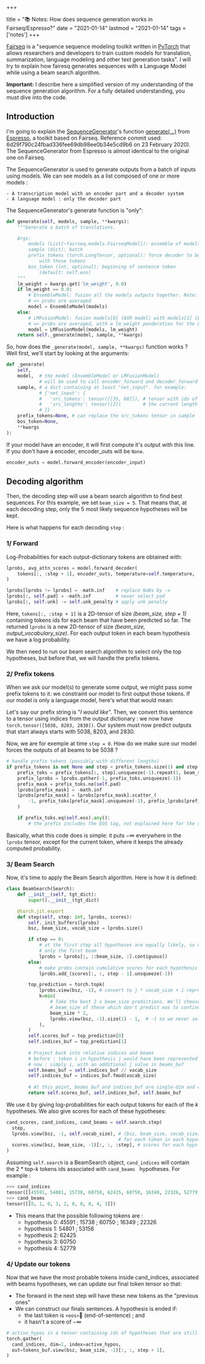+++

title = ":books: Notes: How does sequence generation works in Fairseq/Espresso?"
date = "2021-01-14"
lastmod = "2021-01-14"
tags = ['notes']
+++

[Fairseq](https://github.com/pytorch/fairseq) is a "sequence sequence modeling toolkit written in [PyTorch](http://pytorch.org/) that allows researchers and developers to train custom models for translation, summarization, language modeling and other text generation tasks". I will try to explain how fairesq generates sequences with a Language Model while using a beam search algorithm.

<!--more-->

**Important:** I describe here a simplified version of my understanding of the sequence generation algorithm. For a fully detailed understanding, you must dive into the code.

## Introduction

I'm going to explain the [SequenceGenerator](https://github.com/freewym/espresso/blob/6d29f790c24fbad336fee69db98ee0b34e5cd9b6/fairseq/sequence_generator.py#L17)'s function [generate(...)](https://github.com/freewym/espresso/blob/6d29f790c24fbad336fee69db98ee0b34e5cd9b6/fairseq/sequence_generator.py#L86) from [Espresso](https://github.com/freewym/espresso), a toolkit based on Fairseq. Reference commit used:  6d29f790c24fbad336fee69db98ee0b34e5cd9b6 on 23 February 2020). The SequenceGenerator from Espresso is almost identical to the original one on Fairseq.

The SequenceGenerator is used to generate outputs from a batch of inputs using models. We can see models as a list composed of one or more models :

	- A transcription model with an encoder part and a decoder system
	- A language model : only the decoder part



The SequenceGenerator's generate function is "only":

```python
def generate(self, models, sample, **kwargs):
    """Generate a batch of translations.

    Args:
        models (List[~fairseq.models.FairseqModel]): ensemble of models
        sample (dict): batch
        prefix_tokens (torch.LongTensor, optional): force decoder to begin
            with these tokens
        bos_token (int, optional): beginning of sentence token
            (default: self.eos)
    """
    lm_weight = kwargs.get('lm_weight', 0.0)
    if lm_weight == 0.0:
      	# EnsembleModel: fusion all the models outputs together. Note: we can have only one model here
        # => probs are averaged
        model = EnsembleModel(models)
    else:
      	# LMFusionModel: fusion models[0] (ASR model) with models[1] (LM model)
        # => probs are averaged, with a lm_weight ponderation for the LM
        model = LMFusionModel(models, lm_weight)
    return self._generate(model, sample, **kwargs)
```



So, how does the `_generate(model, sample, **kwargs)` function works ? Well first, we'll start by looking at the arguments:

```python
def _generate(
    self,
    model,  # the model (EnsembleModel or LMFusionModel)
            # will be used to call encoder_forward and decoder_forward
    sample, # a dict containing at least "net_input". for example:
            # {'net_input': {
            #   'src_tokens': tensor([[35, 68]]), # tensor with ids of tokens "already" emitted
            #   'src_lengths': tensor([2])        # the current length of this tensor
            # }}
    prefix_tokens=None, # can replace the src_tokens tensor in sample 
    bos_token=None,
    **kwargs
):
```



If your model have an encoder, it will first compute it's output with this line. If you don't have a encoder, encoder_outs will be `None`.

```python
encoder_outs = model.forward_encoder(encoder_input)
```



## Decoding algorithm

Then, the decoding step will use a beam search algorithm to find best sequences. For this example, we set `beam_size = 5`. That means that, at each decoding step, only the 5 most likely sequence hypotheses will be kept. 

Here is what happens for each decoding `step` :

### 1/ Forward

Log-Probabilities for each output-dictionary tokens are obtained with:

```python
lprobs, avg_attn_scores = model.forward_decoder(
	tokens[:, :step + 1], encoder_outs, temperature=self.temperature,
)

lprobs[lprobs != lprobs] = -math.inf    # replace NaNs by -∞
lprobs[:, self.pad] = -math.inf         # never select pad
lprobs[:, self.unk] -= self.unk_penalty # apply unk penalty
```

Here, `tokens[:, :step + 1]` is a 2D-tensor of size _(beam_size, step + 1)_ containing tokens ids for each beam that have been predicted so far. The returned `lprobs` is a new 2D-tensor of size _(beam_size, output_vocabulary_size)_. For each output token in each beam hypothesis we have a log probability.

We then need to run our beam search algorithm to select only the top hypotheses, but before that, we will handle the prefix tokens.

### 2/ Prefix tokens

When we ask our model(s) to generate some output, we might pass some prefix tokens to it: we constraint our model to first output those tokens. If our model is only a language model, here's what that would mean:

Let's say our prefix string is "_I would like_". Then, we convert this sentence to a tensor using indices from the output dictionary : we now have `torch.tensor([5038, 8203, 2830])`. Our system must now predict outputs that start always starts with 5038, 8203, and 2830.

Now, we are for exemple at time `step = 0`. How do we make sure our model forces the outputs of all beams to be 5038 ? 

```python
# handle prefix tokens (possibly with different lengths)
if prefix_tokens is not None and step < prefix_tokens.size(1) and step < max_len:
    prefix_toks = prefix_tokens[:, step].unsqueeze(-1).repeat(1, beam_size).view(-1)
    prefix_lprobs = lprobs.gather(-1, prefix_toks.unsqueeze(-1))
    prefix_mask = prefix_toks.ne(self.pad)
    lprobs[prefix_mask] = -math.inf
    lprobs[prefix_mask] = lprobs[prefix_mask].scatter_(
        -1, prefix_toks[prefix_mask].unsqueeze(-1), prefix_lprobs[prefix_mask]
    )

    if prefix_toks.eq(self.eos).any():
        # the prefix includes the EOS tag, not explained here for the sake of simplicity 
```

Basically, what this code does is simple: it puts $-\infty$ everywhere in the `lprobs` tensor, except for the current token, where it keeps the already computed probability.



### 3/ Beam Search

Now, it's time to apply the Beam Search algorithm. Here is how it is defined:

```python
class BeamSearch(Search):
    def __init__(self, tgt_dict):
        super().__init__(tgt_dict)

    @torch.jit.export
    def step(self, step: int, lprobs, scores):
        self._init_buffers(lprobs)
        bsz, beam_size, vocab_size = lprobs.size()

        if step == 0:
            # at the first step all hypotheses are equally likely, so use
            # only the first beam
            lprobs = lprobs[:, ::beam_size, :].contiguous()
        else:
            # make probs contain cumulative scores for each hypothesis
            lprobs.add_(scores[:, :, step - 1].unsqueeze(-1))

        top_prediction = torch.topk(
            lprobs.view(bsz, -1), # convert to j * vocab_size + i representation (see below)
            k=min(
                # Take the best 2 x beam_size predictions. We'll choose the first
                # beam_size of these which don't predict eos to continue with.
                beam_size * 2,
                lprobs.view(bsz, -1).size(1) - 1,  # -1 so we never select pad
            ),
        )
        self.scores_buf = top_prediction[0]
        self.indices_buf = top_prediction[1]
        
        # Project back into relative indices and beams
        # before : token i in hypothesis j would have been represented as j * vocab_size + i
        # now : simply i, with an additional j value in beams_buf
        self.beams_buf = self.indices_buf // vocab_size
        self.indices_buf = indices_buf.fmod(vocab_size)
        
        # At this point, beams_buf and indices_buf are single-dim and contain relative indices
        return self.scores_buf, self.indices_buf, self.beams_buf
```

We use it by giving log-probabilities for each output tokens for each of the $k$ hypotheses. We also give scores for each of these hypotheses:

```python
cand_scores, cand_indices, cand_beams = self.search.step(
  step,
  lprobs.view(bsz, -1, self.vocab_size), # (bsz, beam_size, vocab_size): we have a log-prob
                                         # for each token in each hypothesis
  scores.view(bsz, beam_size, -1)[:, :, :step], # scores for each hyps at each step
)
```

Assuming `self.search` is a BeamSearch object,  `cand_indices` will contain the 2 * top-$k$ tokens ids associated with `cand_beams ` hypotheses. For example : 

```python
>>> cand_indices
tensor([[45591, 54801, 15738, 60750, 62425, 60750, 16349, 22326, 52779, 53156]])
>>> cand_beams
tensor([[0, 1, 0, 3, 2, 0, 0, 0, 4, 1]])
```

- This means that the possible following tokens are :
    - hypothesis $0$: 45591 ; 15738 ; 60750 ; 16349 ; 22326
    - hypothesis $1$: 54801 ; 53156
    - hypothesis $2$: 62425
    - hypothesis $3$: 60750
    - hypothesis $4$: 52779



### 4/ Update our tokens

Now that we have the most probable tokens inside cand_indices, associated with beams hypotheses, we can update our final token tensor so that:

- The forward in the next step will have these new tokens as the "previous ones"
- We can construct our finals sentences. A hypothesis is ended if:
    - the last token is `<eos>` (end-of-sentence) ; and
    - it hasn't a score of $-\infty$ 

```python
# active_hypos is a tensor containing ids of hypotheses that are still active
torch.gather(
  cand_indices, dim=1, index=active_hypos,
  out=tokens_buf.view(bsz, beam_size, -1)[:, :, step + 1],
)
```

